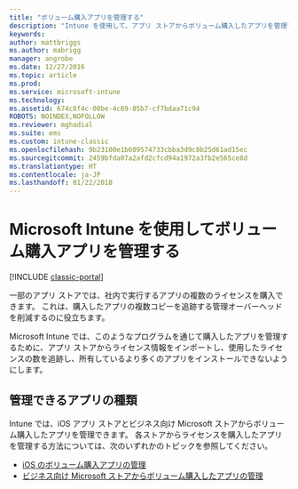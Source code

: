 ```yaml
---
title: "ボリューム購入アプリを管理する"
description: "Intune を使用して、アプリ ストアからボリューム購入したアプリを管理する方法について説明します。"
keywords: 
author: mattbriggs
ms.author: mabrigg
manager: angrobe
ms.date: 12/27/2016
ms.topic: article
ms.prod: 
ms.service: microsoft-intune
ms.technology: 
ms.assetid: 674c8f4c-00be-4c69-85b7-cf7bdaa71c94
ROBOTS: NOINDEX,NOFOLLOW
ms.reviewer: mghadial
ms.suite: ems
ms.custom: intune-classic
ms.openlocfilehash: 9b23100e1b609574733cbba3d9c8b25d61ad15ec
ms.sourcegitcommit: 2459bfda07a2afd2cfcd94a1972a3fb2e565ce8d
ms.translationtype: HT
ms.contentlocale: ja-JP
ms.lasthandoff: 01/22/2018
---
```

# <a name="manage-volume-purchased-apps-using-microsoft-intune"></a>Microsoft Intune を使用してボリューム購入アプリを管理する

[!INCLUDE [classic-portal](../includes/classic-portal.md)]

一部のアプリ ストアでは、社内で実行するアプリの複数のライセンスを購入できます。 これは、購入したアプリの複数コピーを追跡する管理オーバーヘッドを削減するのに役立ちます。

Microsoft Intune では、このようなプログラムを通じて購入したアプリを管理するために、アプリ ストアからライセンス情報をインポートし、使用したライセンスの数を追跡し、所有しているより多くのアプリをインストールできないようにします。

## <a name="which-types-of-apps-can-you-manage"></a>管理できるアプリの種類

Intune では、iOS アプリ ストアとビジネス向け Microsoft ストアからボリューム購入したアプリを管理できます。
各ストアからライセンスを購入したアプリを管理する方法については、次のいずれかのトピックを参照してください。

- [iOS のボリューム購入アプリの管理](manage-ios-apps-you-purchased-through-a-volume-purchase-program-with-microsoft-intune.md)
- [ビジネス向け Microsoft ストアからボリューム購入したアプリの管理](manage-apps-you-purchased-from-the-windows-store-for-business-with-microsoft-intune.md)
